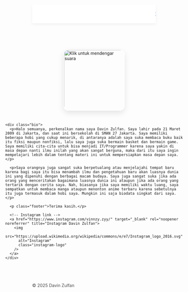 <html lang="id">
<head>
  <meta charset="UTF-8" />
  <title>Profile Davin Zulfan X-3</title>
  <link href="https://fonts.googleapis.com/css2?family=Poppins:wght@300;500;700&display=swap" rel="stylesheet" />
  <style>
    * {
      box-sizing: border-box;
    }

    body {
      margin: 0;
      font-family: 'Poppins', sans-serif;
      background: linear-gradient(-45deg, #a3c9f1, #b9d7e8, #dbe9f4, #c6def6);
      background-size: 400% 400%;
      animation: gradientAnimation 30s ease infinite;
      color: #ffffff;
      text-align: center;
      transition: background-color 0.5s ease;
      position: relative;
      overflow-x: hidden;
    }

    body::before {
      content: "";
      position: fixed;
      top: 0; left: 0;
      width: 100%; height: 100%;
      background: rgba(255, 255, 255, 0.15);
      pointer-events: none;
      z-index: 0;
    }

    @keyframes gradientAnimation {
      0% {
        background-position: 0% 50%;
      }
      50% {
        background-position: 100% 50%;
      }
      100% {
        background-position: 0% 50%;
      }
    }

    .marquee {
      background-color: white;
      color: #3498db;
      padding: 15px 0;
      font-size: 26px;
      font-weight: 600;
      box-shadow: 0 4px 10px rgba(0,0,0,0.05);
      position: relative;
      z-index: 1;
    }

    .container {
      margin-top: 60px;
      display: flex;
      flex-direction: column;
      align-items: center;
      position: relative;
      z-index: 1;
      max-width: 700px;
      margin-left: auto;
      margin-right: auto;
      padding: 0 15px;
    }

    img.clickable {
      width: 200px; /* Ukuran gambar diperkecil */
      height: auto;
      margin: 25px;
      cursor: pointer;
      border-radius: 16px;
      transition: transform 0.3s ease, box-shadow 0.3s ease;
      box-shadow: 0 8px 20px rgba(0, 0, 0, 0.1);
      border: 2px solid white;
      position: relative;
      z-index: 1;
    }

    img.clickable:hover {
      transform: scale(1.05);
      box-shadow: 0 12px 25px rgba(0, 0, 0, 0.2);
    }

    .bio {
      position: relative;
      padding: 20px 25px;
      background: rgba(255, 255, 255, 0.15);
      border-radius: 15px;
      box-shadow: 0 8px 15px rgba(0,0,0,0.1);
      text-align: justify;
      color: #000000cc;
      font-weight: 300;
      line-height: 1.5;
      backdrop-filter: blur(8px);
      -webkit-backdrop-filter: blur(8px);
      margin-bottom: 80px;
    }

    .bio p {
      margin-bottom: 1em;
    }

    .instagram-logo {
      width: 90px;
      height: 90px;
      position: absolute;
      bottom: -60px;
      left: 15px;
      cursor: pointer;
      transition: transform 0.3s ease;
      background: rgba(255,255,255,0.7);
      border-radius: 50%;
      padding: 10px;
      box-shadow: 0 4px 12px rgba(0,0,0,0.15);
    }

    .instagram-logo:hover {
      transform: scale(1.2);
      background: rgba(255,255,255,0.9);
    }

    a {
      text-decoration: none;
    }

    .footer {
      margin-top: 60px;
      font-size: 14px;
      color: rgba(0, 0, 0, 0.7);
      position: relative;
      z-index: 1;
    }   
  </style>
</head>
<body>

  <div class="marquee">
    <marquee>Selamat datang di Profile Davin Zulfan!</marquee>
  </div>

  <div class="container">
    <!-- Gambar PNG yang diklik untuk memutar audio -->
    <img
      src="https://i.imgur.com/EsZUZOs.jpg"
      alt="Klik untuk mendengar suara"
      class="clickable"
      onclick="playAudio()"
    />

    <div class="bio">
      <p>Halo semuanya, perkenalkan nama saya Davin Zulfan. Saya lahir pada 21 Maret 2009 di Jakarta, dan saat ini bersekolah di SMAN 27 Jakarta. Saya memiliki beberapa hobi yang cukup menarik, di antaranya adalah saya suka membaca buku baik itu fiksi maupun nonfiksi, lalu saya juga suka bermain basket dan bermain game. Saya memiliki cita-cita untuk bisa menjadi IT/Programmer karena saya yakin di masa depan nanti ilmu inilah yang akan sangat berguna, maka dari itu saya ingin mempelajari lebih dalam tentang materi ini untuk mempersiapkan masa depan saya.</p>

      <p>Saya orangnya juga sangat suka berpetualang atau menjelajahi tempat baru karena bagi saya itu bisa menambah ilmu dan pengetahuan baru akan luasnya dunia ini yang dipenuhi dengan berbagai macam budaya. Saya juga sangat suka jika ada orang yang menceritakan bagaimana luasnya dunia ini ataupun jika ada orang yang tertarik dengan cerita saya. Nah, biasanya jika saya memiliki waktu luang, saya sempatkan untuk membaca manga ataupun menonton anime terbaru karena sebetulnya itu juga termasuk dalam hobi saya. Mungkin ini saja biodata singkat dari saya.</p>

      <p class="footer">Terima kasih.</p>

      <!-- Instagram link -->
      <a href="https://www.instagram.com/vinnzy.zyy/" target="_blank" rel="noopener noreferrer" title="Instagram Davin Zulfan">
        <img
          src="https://upload.wikimedia.org/wikipedia/commons/e/e7/Instagram_logo_2016.svg"
          alt="Instagram"
          class="instagram-logo"
        />
      </a>
    </div>
  </div>

  <!-- Audio -->
  <audio id="voiceAudio" src="Recording (6).mp3"></audio>

  <div class="footer">
    &copy; 2025 Davin Zulfan
  </div>

  <script>
    function playAudio() {
      const audio = document.getElementById('voiceAudio');
      audio.play();
    }
  </script>

</body>
</html>
